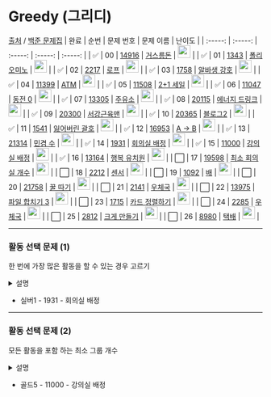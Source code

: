 # Greedy (그리디)

[출처](https://github.com/tony9402/baekjoon/tree/main/greedy) /
[백준 문제집](https://www.acmicpc.net/workbook/view/7645)
| 완료 | 순번 | 문제 번호 | 문제 이름 | 난이도 |
| :-----: | :-----: | :-----: | :-----: | :-----: |
| ✅ | 00 | <a href="https://www.acmicpc.net/problem/14916" target="_blank">14916</a> | <a href="./14916.js" target="_blank">거스름돈</a> | <img height="25px" width="25px" src="https://static.solved.ac/tier_small/6.svg"/> |
| ✅ | 01 | <a href="https://www.acmicpc.net/problem/1343" target="_blank">1343</a> | <a href="./1343.js" target="_blank">폴리오미노</a> | <img height="25px" width="25px" src="https://static.solved.ac/tier_small/6.svg"/> |
| ✅ | 02 | <a href="https://www.acmicpc.net/problem/2217" target="_blank">2217</a> | <a href="./2217.js" target="_blank">로프</a> | <img height="25px" width="25px" src="https://static.solved.ac/tier_small/7.svg"/> |
| ✅ | 03 | <a href="https://www.acmicpc.net/problem/1758" target="_blank">1758</a> | <a href="./1758.js" target="_blank">알바생 강호</a> | <img height="25px" width="25px" src="https://static.solved.ac/tier_small/7.svg"/> |
| ✅ | 04 | <a href="https://www.acmicpc.net/problem/11399" target="_blank">11399</a> | <a href="./11399.js" target="_blank">ATM</a> | <img height="25px" width="25px" src="https://static.solved.ac/tier_small/7.svg"/> |
| ✅ | 05 | <a href="https://www.acmicpc.net/problem/11508" target="_blank">11508</a> | <a href="./11508.js" target="_blank">2+1 세일</a> | <img height="25px" width="25px" src="https://static.solved.ac/tier_small/7.svg"/> |
| ✅ | 06 | <a href="https://www.acmicpc.net/problem/11047" target="_blank">11047</a> | <a href="./11047.js" target="_blank">동전 0</a> | <img height="25px" width="25px" src="https://static.solved.ac/tier_small/7.svg"/> |
| ✅ | 07 | <a href="https://www.acmicpc.net/problem/13305" target="_blank">13305</a> | <a href="./13305.js" target="_blank">주유소</a> | <img height="25px" width="25px" src="https://static.solved.ac/tier_small/8.svg"/> |
| ✅ | 08 | <a href="https://www.acmicpc.net/problem/20115" target="_blank">20115</a> | <a href="./20115.js" target="_blank">에너지 드링크</a> | <img height="25px" width="25px" src="https://static.solved.ac/tier_small/8.svg"/> |
| ✅ | 09 | <a href="https://www.acmicpc.net/problem/20300" target="_blank">20300</a> | <a href="./20300.js" target="_blank">서강근육맨</a> | <img height="25px" width="25px" src="https://static.solved.ac/tier_small/8.svg"/> |
| ✅ | 10 | <a href="https://www.acmicpc.net/problem/20365" target="_blank">20365</a> | <a href="./20365.js" target="_blank">블로그2</a> | <img height="25px" width="25px" src="https://static.solved.ac/tier_small/8.svg"/> |
| ✅ | 11 | <a href="https://www.acmicpc.net/problem/1541" target="_blank">1541</a> | <a href="./1541.js" target="_blank">잃어버린 괄호</a> | <img height="25px" width="25px" src="https://static.solved.ac/tier_small/9.svg"/> |
| ✅ | 12 | <a href="https://www.acmicpc.net/problem/16953" target="_blank">16953</a> | <a href="./16953.js" target="_blank">A → B</a> | <img height="25px" width="25px" src="https://static.solved.ac/tier_small/9.svg"/> |
| ✅ | 13 | <a href="https://www.acmicpc.net/problem/21314" target="_blank">21314</a> | <a href="./21314.js" target="_blank">민겸 수</a> | <img height="25px" width="25px" src="https://static.solved.ac/tier_small/9.svg"/> |
| ✅ | 14 | <a href="https://www.acmicpc.net/problem/1931" target="_blank">1931</a> | <a href="./1931.js" target="_blank">회의실 배정</a> | <img height="25px" width="25px" src="https://static.solved.ac/tier_small/10.svg"/> |
| ✅ | 15 | <a href="https://www.acmicpc.net/problem/11000" target="_blank">11000</a> | <a href="./11000.js" target="_blank">강의실 배정</a> | <img height="25px" width="25px" src="https://static.solved.ac/tier_small/11.svg"/> |
| ✅ | 16 | <a href="https://www.acmicpc.net/problem/13164" target="_blank">13164</a> | <a href="./13164.js" target="_blank">행복 유치원</a> | <img height="25px" width="25px" src="https://static.solved.ac/tier_small/11.svg"/> |
| ⬜️ | 17 | <a href="https://www.acmicpc.net/problem/19598" target="_blank">19598</a> | <a href="./19598.js" target="_blank">최소 회의실 개수</a> | <img height="25px" width="25px" src="https://static.solved.ac/tier_small/11.svg"/> |
| ⬜️ | 18 | <a href="https://www.acmicpc.net/problem/2212" target="_blank">2212</a> | <a href="./2212.js" target="_blank">센서</a> | <img height="25px" width="25px" src="https://static.solved.ac/tier_small/11.svg"/> |
| ⬜️ | 19 | <a href="https://www.acmicpc.net/problem/1092" target="_blank">1092</a> | <a href="./1092.js" target="_blank">배</a> | <img height="25px" width="25px" src="https://static.solved.ac/tier_small/11.svg"/> |
| ⬜️ | 20 | <a href="https://www.acmicpc.net/problem/21758" target="_blank">21758</a> | <a href="./21758.js" target="_blank">꿀 따기</a> | <img height="25px" width="25px" src="https://static.solved.ac/tier_small/11.svg"/> |
| ⬜️ | 21 | <a href="https://www.acmicpc.net/problem/2141" target="_blank">2141</a> | <a href="./2141.js" target="_blank">우체국</a> | <img height="25px" width="25px" src="https://static.solved.ac/tier_small/12.svg"/> |
| ⬜️ | 22 | <a href="https://www.acmicpc.net/problem/13975" target="_blank">13975</a> | <a href="./13975.js" target="_blank">파일 합치기 3</a> | <img height="25px" width="25px" src="https://static.solved.ac/tier_small/12.svg"/> |
| ⬜️ | 23 | <a href="https://www.acmicpc.net/problem/1715" target="_blank">1715</a> | <a href="./1715.js" target="_blank">카드 정렬하기</a> | <img height="25px" width="25px" src="https://static.solved.ac/tier_small/12.svg"/> |
| ⬜️ | 24 | <a href="https://www.acmicpc.net/problem/2285" target="_blank">2285</a> | <a href="./2285.js" target="_blank">우체국</a> | <img height="25px" width="25px" src="https://static.solved.ac/tier_small/12.svg"/> |
| ⬜️ | 25 | <a href="https://www.acmicpc.net/problem/2812" target="_blank">2812</a> | <a href="./2812.js" target="_blank">크게 만들기</a> | <img height="25px" width="25px" src="https://static.solved.ac/tier_small/13.svg"/> |
| ⬜️ | 26 | <a href="https://www.acmicpc.net/problem/8980" target="_blank">8980</a> | <a href="./8980.js" target="_blank">택배</a> | <img height="25px" width="25px" src="https://static.solved.ac/tier_small/14.svg"/> |

---

### 활동 선택 문제 (1)

한 번에 가장 많은 활동을 할 수 있는 경우 고르기

<details>
<summary>설명</summary>

| index |  1  |  2  |  3  |  4  |  5  |
| :---: | :-: | :-: | :-: | :-: | :-: |
| start |  1  |  2  |  5  |  6  |  8  |
|  end  |  3  |  4  |  7  |  9  |  9  |

|  1  |  2  |  3  |  4  |  5  |  6  |  7  |  8  |  9  |
| :-: | :-: | :-: | :-: | :-: | :-: | :-: | :-: | :-: |
|     |  2  |  2  |  2  |     |  4  |  4  |  4  |  4  |
|  1  |  1  |  1  |     |  3  |  3  |  3  |  5  |  5  |

-> 1, 3, 5가 가장 많은 활동하는 경우

```javascript
const sorted = input.sort(([s1, e1], [s2, e2]) =>
  e1 !== e2 ? e1 - e2 : s1 - s2
);

let result = [];
let lastTIme = 0;

for (const [startTime, endTime] of sorted) {
  if (lastTime <= startTime) {
    lastTime = endTime;
    result.push([startTime, endTime]);
  }
}
```

</details>

- 실버1 - 1931 - 회의실 배정

---

### 활동 선택 문제 (2)

모든 활동을 포함 하는 최소 그룹 개수

<details>
<summary>설명</summary>

```javascript
const timeList = input
  .flatMap(([s, e]) => [
    [1, s],
    [-1, e],
  ])
  .sort(([type1, time1], [type2, time2]) =>
    time1 !== time2 ? time1 - time2 : type1 - type2
  )
  .map(([s, _]) => s);
// console.log(timeList);

const maxCnt = timeList.reduce(
  ([cnt, max], cur) => {
    const curCnt = cnt + cur;
    return [curCnt, Math.max(max, curCnt)];
  },
  [0, 0]
);
console.log(maxCnt[1]);
```

</details>

- 골드5 - 11000 - 강의실 배정
